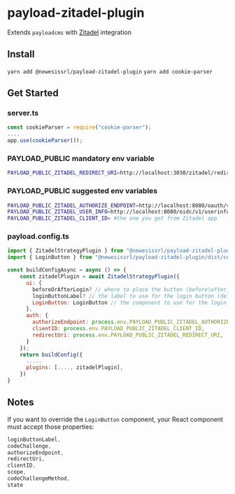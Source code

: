 # payload-zitadel-plugin

Extends `payloadcms` with [Zitadel](https://www.zitadel.com) integration

## Install

`yarn add @newesissrl/payload-zitadel-plugin`
`yarn add cookie-parser`

## Get Started



### server.ts
```js
const cookieParser = require("cookie-parser");
....
app.use(cookieParser());
```

### PAYLOAD_PUBLIC mandatory env variable

```sh
PAYLOAD_PUBLIC_ZITADEL_REDIRECT_URI=http://localhost:3030/zitadel/redirect
```

### PAYLOAD_PUBLIC suggested env variables

```sh
PAYLOAD_PUBLIC_ZITADEL_AUTHORIZE_ENDPOINT=http://localhost:8080/oauth/v2/authorize
PAYLOAD_PUBLIC_ZITADEL_USER_INFO=http://localhost:8080/oidc/v1/userinfo
PAYLOAD_PUBLIC_ZITADEL_CLIENT_ID= #the one you get from Zitadel app
```

### payload.config.ts

```js
import { ZitadelStrategyPlugin } from "@newesissrl/payload-zitadel-plugin/dist/plugins";
import { LoginButton } from "@newesissrl/payload-zitadel-plugin/dist/components/LoginButton";

const buildConfigAsync = async () => {
    const zitadelPlugin = await ZitadelStrategyPlugin({
      ui: {
        beforeOrAfterLogin? // where to place the button (before|after, default = "after")
        loginButtonLabel? // the label to use for the login button (default = "login-with-zitadel")
        LoginButton: LoginButton // the component to use for the login button
      },
      auth: {
        authorizeEndpoint: process.env.PAYLOAD_PUBLIC_ZITADEL_AUTHORIZE_ENDPOINT,
        clientID: process.env.PAYLOAD_PUBLIC_ZITADEL_CLIENT_ID,
        redirectUri: process.env.PAYLOAD_PUBLIC_ZITADEL_REDIRECT_URI,
      }
    });
    return buildConfig({
      .....
      plugins: [...., zitadelPlugin],
    })
}
```

## Notes

If you want to override the `LoginButton` component, your React component must accept those properties:

```js
loginButtonLabel,
codeChallenge,
authorizeEndpoint,
redirectUri,
clientID,
scope,
codeChallengeMethod,
state
```